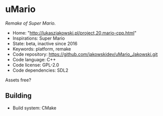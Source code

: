 # uMario

_Remake of Super Mario._

- Home: "http://lukaszjakowski.pl/project,20,mario-cpp.html"
- Inspirations: Super Mario
- State: beta, inactive since 2016
- Keywords: platform, remake
- Code repository: https://github.com/jakowskidev/uMario_Jakowski.git
- Code language: C++
- Code license: GPL-2.0
- Code dependencies: SDL2

Assets free?

## Building

- Build system: CMake
